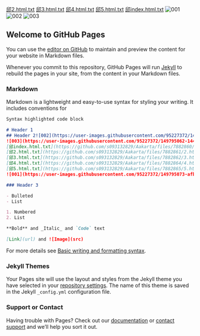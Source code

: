[邱2.html.txt](https://github.com/s093132829/Aakarta/files/7882867/2.html.txt)
[邱3.html.txt](https://github.com/s093132829/Aakarta/files/7882868/3.html.txt)
[邱4.html.txt](https://github.com/s093132829/Aakarta/files/7882869/4.html.txt)
[邱5.html.txt](https://github.com/s093132829/Aakarta/files/7882870/5.html.txt)
[邱index.html.txt](https://github.com/s093132829/Aakarta/files/7882871/index.html.txt)
![001](https://user-images.githubusercontent.com/95227372/149795146-1ce22ada-d695-4b61-bd6f-a6cc123254dd.jpg)
![002](https://user-images.githubusercontent.com/95227372/149795152-2d9eb249-0387-4d81-a541-447005f41bd5.jpg)
![003](https://user-images.githubusercontent.com/95227372/149795155-45685e3d-abdc-4930-8797-5c8bd75719f0.jpg)
## Welcome to GitHub Pages

You can use the [editor on GitHub](https://github.com/s093132829/Aakarta/edit/gh-pages/index.md) to maintain and preview the content for your website in Markdown files.

Whenever you commit to this repository, GitHub Pages will run [Jekyll](https://jekyllrb.com/) to rebuild the pages in your site, from the content in your Markdown files.

### Markdown

Markdown is a lightweight and easy-to-use syntax for styling your writing. It includes conventions for

```markdown
Syntax highlighted code block

# Header 1
## Header 2![002](https://user-images.githubusercontent.com/95227372/149795053-c7759d8d-d6cd-4ee2-86d2-0f763c6b365c.jpg)
![003](https://user-images.githubusercontent.com/95227372/149795062-1441daeb-55f5-4f36-8a10-78441a990df9.jpg)
[邱index.html.txt](https://github.com/s093132829/Aakarta/files/7882860/index.html.txt)
[邱2.html.txt](https://github.com/s093132829/Aakarta/files/7882861/2.html.txt)
[邱3.html.txt](https://github.com/s093132829/Aakarta/files/7882862/3.html.txt)
[邱4.html.txt](https://github.com/s093132829/Aakarta/files/7882864/4.html.txt)
[邱5.html.txt](https://github.com/s093132829/Aakarta/files/7882865/5.html.txt)
![001](https://user-images.githubusercontent.com/95227372/149795073-afbc5634-7895-4542-8d80-ffef065e567f.jpg)

### Header 3

- Bulleted
- List

1. Numbered
2. List

**Bold** and _Italic_ and `Code` text

[Link](url) and ![Image](src)
```

For more details see [Basic writing and formatting syntax](https://docs.github.com/en/github/writing-on-github/getting-started-with-writing-and-formatting-on-github/basic-writing-and-formatting-syntax).

### Jekyll Themes

Your Pages site will use the layout and styles from the Jekyll theme you have selected in your [repository settings](https://github.com/s093132829/Aakarta/settings/pages). The name of this theme is saved in the Jekyll `_config.yml` configuration file.

### Support or Contact

Having trouble with Pages? Check out our [documentation](https://docs.github.com/categories/github-pages-basics/) or [contact support](https://support.github.com/contact) and we’ll help you sort it out.
